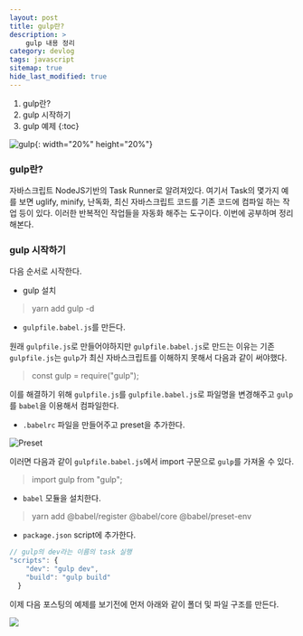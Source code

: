 ```yaml
---
layout: post
title: gulp란?
description: >
    gulp 내용 정리
category: devlog
tags: javascript
sitemap: true
hide_last_modified: true
---
```


1. gulp란?
2. gulp 시작하기
3. gulp 예제
{:toc}

![gulp](https://user-images.githubusercontent.com/82817883/143866412-730de8a9-035f-4ce6-a101-1be6c912afdb.png){: width="20%" height="20%"}


### gulp란?

자바스크립트 NodeJS기반의 Task Runner로 알려져있다. 여기서
Task의 몇가지 예를 보면 uglify, minify, 난독화, 최신 자바스크립트 코드를 기존 코드에 컴파일 하는 작업 등이 있다. 이러한 반복적인 작업들을 자동화 해주는 도구이다. 이번에 공부하며 정리해본다.

### gulp 시작하기

다음 순서로 시작한다.

- gulp 설치

> yarn add gulp -d


- `gulpfile.babel.js`를 만든다.

원래 `gulpfile.js`로 만들어야하지만 `gulpfile.babel.js`로 만드는 이유는 기존 `gulpfile.js`는 `gulp`가 최신 자바스크립트를 이해하지 못해서 다음과 같이 써야했다.

> const gulp = require("gulp");

이를 해결하기 위해 `gulpfile.js`를 `gulpfile.babel.js`로 파일명을 변경해주고 `gulp`를 `babel`을 이용해서 컴파일한다.


- `.babelrc` 파일을 만들어주고 preset을 추가한다.

![Preset](https://user-images.githubusercontent.com/82817883/144704744-c3885476-ac7d-441d-85dd-db3475387c68.png)

이러면 다음과 같이 `gulpfile.babel.js`에서 import 구문으로 `gulp`를 가져올 수 있다.

> import gulp from "gulp";


- `babel` 모듈을 설치한다.

> yarn add @babel/register @babel/core @babel/preset-env


- `package.json` script에 추가한다.

```js
// gulp의 dev라는 이름의 task 실행
"scripts": {
    "dev": "gulp dev",
    "build": "gulp build"
  }
```

이제 다음 포스팅의 예제를 보기전에 먼저 아래와 같이 폴더 및 파일 구조를 만든다.

![](https://user-images.githubusercontent.com/82817883/144709082-74ade787-fd41-4400-880a-351255d6bda3.PNG)